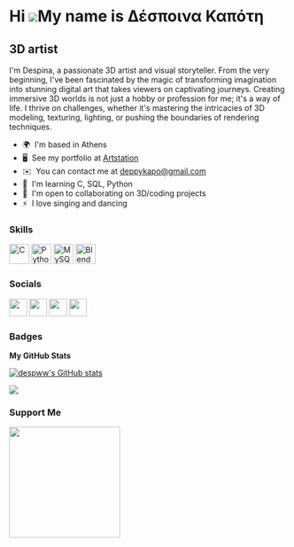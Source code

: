 Hi ![](https://user-images.githubusercontent.com/18350557/176309783-0785949b-9127-417c-8b55-ab5a4333674e.gif)My name is Δέσποινα Καπότη
=======================================================================================================================================

3D artist
---------

I'm Despina, a passionate 3D artist and visual storyteller. From the very beginning, I've been fascinated by the magic of transforming imagination into stunning digital art that takes viewers on captivating journeys. Creating immersive 3D worlds is not just a hobby or profession for me; it's a way of life. I thrive on challenges, whether it's mastering the intricacies of 3D modeling, texturing, lighting, or pushing the boundaries of rendering techniques.

* 🌍  I'm based in Athens
* 🖥️  See my portfolio at [Artstation](http://despinakapoti5.artstation.com/)
* ✉️  You can contact me at [deppykapo@gmail.com](mailto:deppykapo@gmail.com)
* 🧠  I'm learning C, SQL, Python
* 🤝  I'm open to collaborating on 3D/coding projects
* ⚡  I love singing and dancing

### Skills


<p align="left">
<a href="https://docs.microsoft.com/en-us/cpp/?view=msvc-170" target="_blank" rel="noreferrer"><img src="https://raw.githubusercontent.com/danielcranney/readme-generator/main/public/icons/skills/c-colored.svg" width="36" height="36" alt="C" /></a>
<a href="https://www.python.org/" target="_blank" rel="noreferrer"><img src="https://raw.githubusercontent.com/danielcranney/readme-generator/main/public/icons/skills/python-colored.svg" width="36" height="36" alt="Python" /></a>
<a href="https://www.mysql.com/" target="_blank" rel="noreferrer"><img src="https://raw.githubusercontent.com/danielcranney/readme-generator/main/public/icons/skills/mysql-colored.svg" width="36" height="36" alt="MySQL" /></a>
<a href="https://www.blender.org/" target="_blank" rel="noreferrer"><img src="https://raw.githubusercontent.com/danielcranney/readme-generator/main/public/icons/skills/blender-colored.svg" width="36" height="36" alt="Blender" /></a>
</p>


### Socials

<p align="left"> <a href="https://discord.com/users/1041104406856343675" target="_blank" rel="noreferrer"><img src="https://raw.githubusercontent.com/danielcranney/readme-generator/main/public/icons/socials/discord.svg" width="32" height="32" /></a> <a href="https://www.facebook.com/profile.php?id=100087770427318" target="_blank" rel="noreferrer"><img src="https://raw.githubusercontent.com/danielcranney/readme-generator/main/public/icons/socials/facebook.svg" width="32" height="32" /></a> <a href="https://www.github.com/despww" target="_blank" rel="noreferrer"><img src="https://raw.githubusercontent.com/danielcranney/readme-generator/main/public/icons/socials/github.svg" width="32" height="32" /></a> <a href="https://www.linkedin.com/in/despina-kapoti-00ba17200/" target="_blank" rel="noreferrer"><img src="https://raw.githubusercontent.com/danielcranney/readme-generator/main/public/icons/socials/linkedin.svg" width="32" height="32" /></a></p>

### Badges

<b>My GitHub Stats</b>

<a href="http://www.github.com/despww"><img src="https://github-readme-stats.vercel.app/api?username=despww&show_icons=true&hide=&count_private=true&title_color=0891b2&text_color=ffffff&icon_color=0891b2&bg_color=1c1917&hide_border=true&show_icons=true" alt="despww's GitHub stats" /></a>

<a href="http://www.github.com/despww"><img src="https://github-readme-streak-stats.herokuapp.com/?user=despww&stroke=ffffff&background=1c1917&ring=0891b2&fire=0891b2&currStreakNum=ffffff&currStreakLabel=0891b2&sideNums=ffffff&sideLabels=ffffff&dates=ffffff&hide_border=true" /></a>

### Support Me

<a href="https://www.buymeacoffee.com/despww"><img src="https://cdn.buymeacoffee.com/buttons/v2/default-yellow.png" width="200" /></a>

